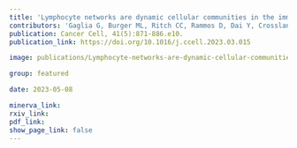 ```yaml
---
title: 'Lymphocyte networks are dynamic cellular communities in the immunoregulatory landscape of lung adenocarcinoma.'
contributors: 'Gaglia G, Burger ML, Ritch CC, Rammos D, Dai Y, Crossland GE, Tavana SZ, Warchol S, Jaeger AM, Naranjo S, Coy S, Nirmal AJ, Krueger R, Lin JR, Pfister H, Sorger PK, Jacks T, Santagata S.(2023).'
publication: Cancer Cell, 41(5):871-886.e10.
publication_link: https://doi.org/10.1016/j.ccell.2023.03.015

image: publications/Lymphocyte-networks-are-dynamic-cellular-communities-in-the-immunoregulatory-landscape-of-lung-adenocarcinoma.png

group: featured

date: 2023-05-08

minerva_link:
rxiv_link:
pdf_link:
show_page_link: false
---
```

